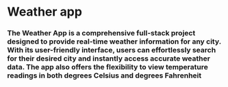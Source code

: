 # Weather app

### The Weather App is a comprehensive full-stack project designed to provide real-time weather information for any city. With its user-friendly interface, users can effortlessly search for their desired city and instantly access accurate weather data. The app also offers the flexibility to view temperature readings in both degrees Celsius and degrees Fahrenheit
